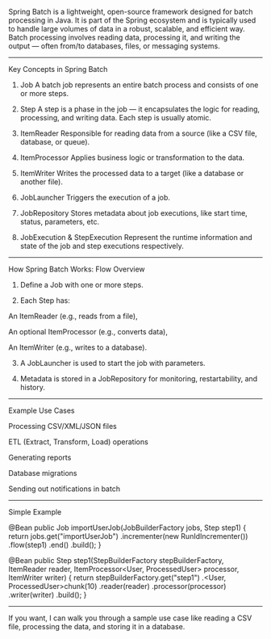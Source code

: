 Spring Batch is a lightweight, open-source framework designed for batch processing in Java. It is part of the Spring ecosystem and is typically used to handle large volumes of data in a robust, scalable, and efficient way. Batch processing involves reading data, processing it, and writing the output — often from/to databases, files, or messaging systems.


---

Key Concepts in Spring Batch

1. Job
A batch job represents an entire batch process and consists of one or more steps.


2. Step
A step is a phase in the job — it encapsulates the logic for reading, processing, and writing data. Each step is usually atomic.


3. ItemReader
Responsible for reading data from a source (like a CSV file, database, or queue).


4. ItemProcessor
Applies business logic or transformation to the data.


5. ItemWriter
Writes the processed data to a target (like a database or another file).


6. JobLauncher
Triggers the execution of a job.


7. JobRepository
Stores metadata about job executions, like start time, status, parameters, etc.


8. JobExecution & StepExecution
Represent the runtime information and state of the job and step executions respectively.




---

How Spring Batch Works: Flow Overview

1. Define a Job with one or more steps.


2. Each Step has:

An ItemReader (e.g., reads from a file),

An optional ItemProcessor (e.g., converts data),

An ItemWriter (e.g., writes to a database).



3. A JobLauncher is used to start the job with parameters.


4. Metadata is stored in a JobRepository for monitoring, restartability, and history.




---

Example Use Cases

Processing CSV/XML/JSON files

ETL (Extract, Transform, Load) operations

Generating reports

Database migrations

Sending out notifications in batch



---

Simple Example

@Bean
public Job importUserJob(JobBuilderFactory jobs, Step step1) {
    return jobs.get("importUserJob")
               .incrementer(new RunIdIncrementer())
               .flow(step1)
               .end()
               .build();
}

@Bean
public Step step1(StepBuilderFactory stepBuilderFactory, 
                  ItemReader<User> reader,
                  ItemProcessor<User, ProcessedUser> processor,
                  ItemWriter<ProcessedUser> writer) {
    return stepBuilderFactory.get("step1")
                             .<User, ProcessedUser>chunk(10)
                             .reader(reader)
                             .processor(processor)
                             .writer(writer)
                             .build();
}


---

If you want, I can walk you through a sample use case like reading a CSV file, processing the data, and storing it in a database.

